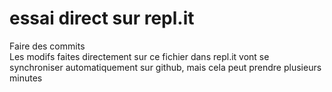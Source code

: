 # essai direct sur repl.it  
Faire des commits  
Les modifs faites directement sur ce fichier dans repl.it vont se synchroniser automatiquement sur github, mais cela peut prendre plusieurs minutes
